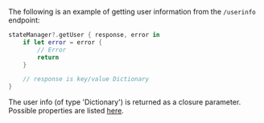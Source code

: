 The following is an example of getting user information from the `/userinfo` endpoint:

```swift
stateManager?.getUser { response, error in
    if let error = error {
        // Error
        return
    }

    // response is key/value Dictionary
}
```

The user info (of type 'Dictionary') is returned as a closure parameter. Possible properties are listed [here](https://developer.okta.com/docs/api/resources/oidc/#response-example-success-5).
